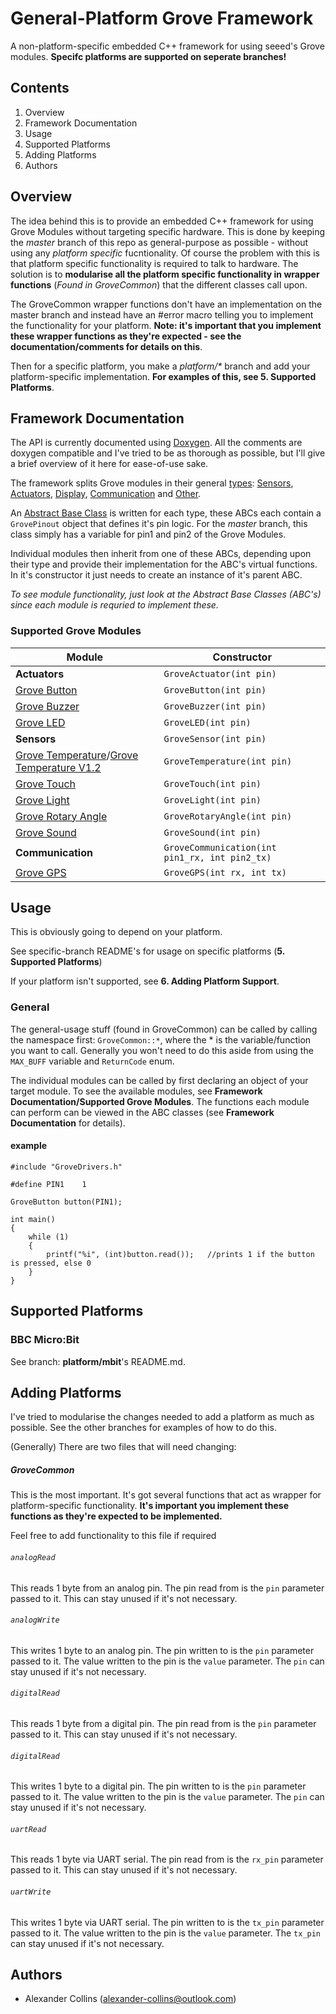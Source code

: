 # General-Platform Grove Framework
A non-platform-specific embedded C++ framework for using seeed's Grove modules.
**Specifc platforms are supported on seperate branches!**

## Contents
1. Overview
2. Framework Documentation
4. Usage
5. Supported Platforms
6. Adding Platforms
7. Authors

## Overview
The idea behind this is to provide an embedded C++ framework for using Grove Modules without targeting specific hardware. This is done by keeping the _master_ branch of this repo as general-purpose as possible - without using any _platform specific_ fucntionality. Of course the problem with this is that platform specific functionality is required to talk to hardware. The solution is to **modularise all the platform specific functionality in wrapper functions** (_Found in GroveCommon_) that the different classes call upon.

The GroveCommon wrapper functions don't have an implementation on the master branch and instead have an #error macro telling you to implement the functionality for your platform. **Note: it's important that you implement these wrapper functions as they're expected - see the documentation/comments for details on this**.

Then for a specific platform, you make a _platform/*_ branch and add your platform-specific implementation. **For examples of this, see 5. Supported Platforms**.


## Framework Documentation
The API is currently documented using [Doxygen](http://www.stack.nl/~dimitri/doxygen/). All the comments are doxygen compatible and I've tried to be as thorough as possible, but I'll give a brief overview of it here for ease-of-use sake.

The framework splits Grove modules in their general [types](http://wiki.seeed.cc/Grove/): [Sensors](http://wiki.seeed.cc/Sensor/), [Actuators](http://wiki.seeed.cc/Actuator/), [Display](http://wiki.seeed.cc/Display/), [Communication](http://wiki.seeed.cc/Communication/) and [Other](http://wiki.seeed.cc/Others/).

An [Abstract Base Class](https://isocpp.org/wiki/faq/abcs) is written for each type, these ABCs each contain a  ```GrovePinout``` object that defines it's pin logic. For the _master_ branch, this class simply has a variable for pin1 and pin2 of the Grove Modules.

Individual modules then inherit from one of these ABCs, depending upon their type and provide their implementation for the ABC's virtual functions. In it's constructor it just needs to create an instance of it's parent ABC.

_To see module functionality, just look at the _Abstract Base Classes_ (ABC's) since each module is requried to implement these._

### Supported Grove Modules
| Module | Constructor |
|---|---|
|**Actuators**|```GroveActuator(int pin)```|
|[Grove Button](http://wiki.seeed.cc/Grove-Button/)|```GroveButton(int pin)```|
|[Grove Buzzer](http://wiki.seeed.cc/Grove-Buzzer/)|```GroveBuzzer(int pin)```|
|[Grove LED](http://wiki.seeed.cc/Grove-Variable_Color_LED/)|```GroveLED(int pin)```|
|**Sensors**|```GroveSensor(int pin)```|
|[Grove Temperature](http://wiki.seeed.cc/Grove-Temperature_Sensor/)/[Grove Temperature V1.2](http://wiki.seeed.cc/Grove-Temperature_Sensor_V1.2/)|```GroveTemperature(int pin)```|
|[Grove Touch](http://wiki.seeed.cc/Grove-Touch_Sensor/)|```GroveTouch(int pin)```|
|[Grove Light](http://wiki.seeed.cc/Grove-Light_Sensor/)|```GroveLight(int pin)```|
|[Grove Rotary Angle](http://wiki.seeed.cc/Grove-Rotary_Angle_Sensor/)|```GroveRotaryAngle(int pin)```|
|[Grove Sound](http://wiki,seeed.cc/Grove-Sound/)|```GroveSound(int pin)```|
|**Communication**|```GroveCommunication(int pin1_rx, int pin2_tx)```|
|[Grove GPS](http://wiki.seeed.cc/Grove-GPS/)|```GroveGPS(int rx, int tx)```|

## Usage
This is obviously going to depend on your platform.

See specific-branch README's for usage on specific platforms (**5. Supported Platforms**)

If your platform isn't supported, see **6. Adding Platform Support**.

### General
The general-usage stuff (found in GroveCommon) can be called by calling the namespace first: ```GroveCommon::*```, where the * is the variable/function you want to call. Generally you won't need to do this aside from using the ```MAX_BUFF``` variable and ```ReturnCode``` enum.

The individual modules can be called by first declaring an object of your target module. To see the available modules, see **Framework Documentation/Supported Grove Modules**. The functions each module can perform can be viewed in the ABC classes (see **Framework Documentation** for details).

#### example
```
#include "GroveDrivers.h"

#define PIN1	1

GroveButton button(PIN1);

int main()
{
	while (1)
    {
    	printf("%i", (int)button.read());	//prints 1 if the button is pressed, else 0
    }
}
```

## Supported Platforms
### BBC Micro:Bit
See branch: **platform/mbit**'s README.md.

## Adding Platforms
I've tried to modularise the changes needed to add a platform as much as possible. See the other branches for examples of how to do this.

(Generally) There are two files that will need changing:

##### GroveCommon

This is the most important. It's got several functions that act as wrapper for platform-specific functionality. **It's important you implement these functions as they're expected to be implemented.**

Feel free to add functionality to this file if required

###### ```analogRead```
This reads 1 byte from an analog pin. The pin read from is the ```pin``` parameter passed to it. This can stay unused if it's not necessary.
###### ```analogWrite```
This writes 1 byte to an analog pin. The pin written to is the ```pin``` parameter passed to it. The value written to the pin is the ```value``` parameter. The ```pin``` can stay unused if it's not necessary.
###### ```digitalRead```
This reads 1 byte from a digital pin. The pin read from is the ```pin``` parameter passed to it. This can stay unused if it's not necessary.
###### ```digitalRead```
This writes 1 byte to a digital pin. The pin written to is the ```pin``` parameter passed to it. The value written to the pin is the ```value``` parameter. The ```pin``` can stay unused if it's not necessary.
###### ```uartRead```
This reads 1 byte via UART serial. The pin read from is the ```rx_pin``` parameter passed to it. This can stay unused if it's not necessary.
###### ```uartWrite```
This writes 1 byte via UART serial. The pin written to is the ```tx_pin``` parameter passed to it. The value written to the pin is the ```value``` parameter. The ```tx_pin``` can stay unused if it's not necessary.

## Authors
- Alexander Collins (alexander-collins@outlook.com)
